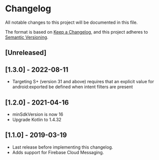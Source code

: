 # Changelog
All notable changes to this project will be documented in this file.

The format is based on [Keep a Changelog](https://keepachangelog.com/en/1.0.0/),
and this project adheres to [Semantic Versioning](https://semver.org/spec/v2.0.0.html).

## [Unreleased]

## [1.3.0] - 2022-08-11

- Targeting S+ (version 31 and above) requires that an explicit value for android:exported be defined when intent filters are present

## [1.2.0] - 2021-04-16

- minSdkVersion is now 16
- Upgrade Kotlin to 1.4.32

## [1.1.0] - 2019-03-19

- Last release before implementing this changelog.
- Adds support for Firebase Cloud Messaging.
